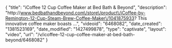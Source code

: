 {
    "title": "iCoffee 12 Cup Coffee Maker at Bed Bath & Beyond",
    "description": "http:\/\/www.bedbathandbeyond.com\/store\/product\/iCoffee-by-Remington-12-Cup-Steam-Brew-Coffee-Maker\/1041875933? This innovative coffee maker boasts ...",
    "videoid": "6468082",
    "date_created": "1381523169",
    "date_modified": "1427499878",
    "type": "captivate",
    "layout": "video",
    "url": "\/v\/icoffee-12-cup-coffee-maker-at-bed-bath-beyond\/6468082"
}